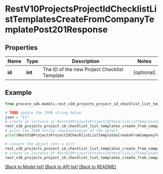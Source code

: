 # RestV10ProjectsProjectIdChecklistListTemplatesCreateFromCompanyTemplatePost201Response


## Properties

Name | Type | Description | Notes
------------ | ------------- | ------------- | -------------
**id** | **int** | The ID of the new Project Checklist Template | [optional] 

## Example

```python
from procore_sdk.models.rest_v10_projects_project_id_checklist_list_templates_create_from_company_template_post201_response import RestV10ProjectsProjectIdChecklistListTemplatesCreateFromCompanyTemplatePost201Response

# TODO update the JSON string below
json = "{}"
# create an instance of RestV10ProjectsProjectIdChecklistListTemplatesCreateFromCompanyTemplatePost201Response from a JSON string
rest_v10_projects_project_id_checklist_list_templates_create_from_company_template_post201_response_instance = RestV10ProjectsProjectIdChecklistListTemplatesCreateFromCompanyTemplatePost201Response.from_json(json)
# print the JSON string representation of the object
print(RestV10ProjectsProjectIdChecklistListTemplatesCreateFromCompanyTemplatePost201Response.to_json())

# convert the object into a dict
rest_v10_projects_project_id_checklist_list_templates_create_from_company_template_post201_response_dict = rest_v10_projects_project_id_checklist_list_templates_create_from_company_template_post201_response_instance.to_dict()
# create an instance of RestV10ProjectsProjectIdChecklistListTemplatesCreateFromCompanyTemplatePost201Response from a dict
rest_v10_projects_project_id_checklist_list_templates_create_from_company_template_post201_response_from_dict = RestV10ProjectsProjectIdChecklistListTemplatesCreateFromCompanyTemplatePost201Response.from_dict(rest_v10_projects_project_id_checklist_list_templates_create_from_company_template_post201_response_dict)
```
[[Back to Model list]](../README.md#documentation-for-models) [[Back to API list]](../README.md#documentation-for-api-endpoints) [[Back to README]](../README.md)



